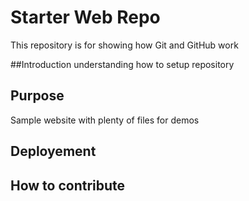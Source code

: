# Starter Web Repo

This repository is for showing how Git and GitHub work

##Introduction
understanding how to setup repository

## Purpose

Sample website with plenty of files for demos

## Deployement


## How to contribute